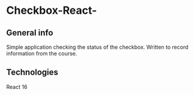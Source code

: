 # Checkbox-React-

## General info
Simple application checking the status of the checkbox. Written to record information from the course.

## Technologies
React 16
